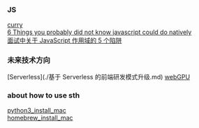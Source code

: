 ### JS
[curry](./about_curry.js)<br/>
[6 Things you probably did not know javascript could do natively](./6_Things_you_probably_did_not_know_javascript_could_do_natively.js)<br/>
[面试中关于 JavaScript 作用域的 5 个陷阱](5_trap_about_scope_in_js.md)
### 未来技术方向
[Serverless](./基于 Serverless 的前端研发模式升级.md)
[webGPU](webGPU.md)
### about how to use sth
[python3_install_mac](./python3_install_mac.md)<br/>
[homebrew_install_mac](./install_homebrew_mac.md)